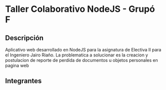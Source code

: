 # Taller Colaborativo NodeJS - Grupó F
## Descripción
Aplicativo web desarrollado en NodeJS para la asignatura de Electiva II para el Ingeniero Jairo Riaño. La problematica a solucionar es la creacion y postulacion de reporte de perdida de documentos u objetos personales en pagina web
## Integrantes
